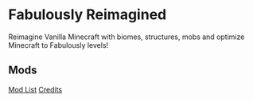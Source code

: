 # Fabulously Reimagined
Reimagine Vanilla Minecraft with biomes, structures, mobs and optimize Minecraft to Fabulously levels!
## Mods
[Mod List](https://github.com/SevenEagleX/Fabulously-Reimagined/blob/main/Mods.md)
[Credits](https://github.com/SevenEagleX/Fabulously-Reimagined/blob/main/Credits.md)
